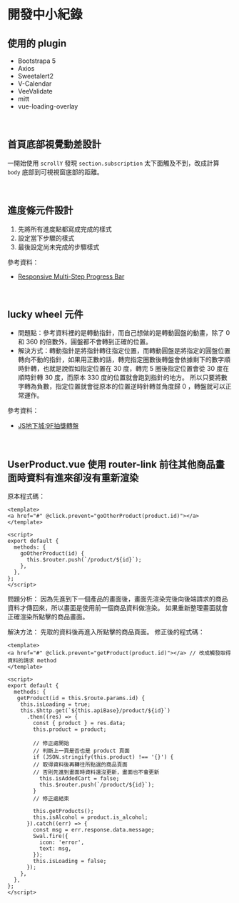 # 開發中小紀錄
## 使用的 plugin
- Bootstrapa 5
- Axios
- Sweetalert2
- V-Calendar
- VeeValidate
- mitt
- vue-loading-overlay

<br>

## 首頁底部視覺動差設計
一開始使用 `scrollY` 發現 `section.subscription` 太下面觸及不到，改成計算 `body` 底部到可視視窗底部的距離。

<br>

## 進度條元件設計
1. 先將所有進度點都寫成完成的樣式
2. 設定當下步驟的樣式
3. 最後設定尚未完成的步驟樣式

參考資料：
- [Responsive Multi-Step Progress Bar](https://codepen.io/athimannil/pen/wWPYZQ)

<br>

## lucky wheel 元件
- 問題點：參考資料裡的是轉動指針，而自己想做的是轉動圓盤的動畫，除了 0 和 360 的倍數外，圓盤都不會轉到正確的位置。
- 解決方式：轉動指針是將指針轉往指定位置，而轉動圓盤是將指定的圓盤位置轉向不動的指針，如果用正數的話，轉完指定圈數後轉盤會依據剩下的數字順時針轉，也就是說假如指定位置在 30 度，轉完 5 圈後指定位置會從 30 度在順時針轉 30 度，而原本 330 度的位置就會跑到指針的地方。
  所以只要將數字轉為負數，指定位置就會從原本的位置逆時針轉並角度歸 0 ，轉盤就可以正常運作。

參考資料：
- [JS地下城:9F抽獎轉盤](https://medium.com/js%E5%9C%B0%E4%B8%8B%E5%9F%8E-if-99%E4%B9%98%E6%B3%95%E8%A1%A8/js%E5%9C%B0%E4%B8%8B%E5%9F%8E-9f%E6%8A%BD%E7%8D%8E%E8%BD%89%E7%9B%A4-92f940d06c)

<br>

## UserProduct.vue 使用 router-link 前往其他商品畫面時資料有進來卻沒有重新渲染
原本程式碼：
```vue
<template>
<a href="#" @click.prevent="goOtherProduct(product.id)"></a>
</template>

<script>
export default {
  methods: {
    goOtherProduct(id) {
      this.$router.push(`/product/${id}`);
    },
  },
};
</script>
```
問題分析：
因為先進到下一個產品的畫面後，畫面先渲染完後向後端請求的商品資料才傳回來，所以畫面是使用前一個商品資料做渲染。
如果重新整理畫面就會正確渲染所點擊的商品畫面。

解決方法：
先取的資料後再進入所點擊的商品頁面。
修正後的程式碼：
```vue
<template>
<a href="#" @click.prevent="getProduct(product.id)"></a> // 改成觸發取得資料的請求 method
</template>

<script>
export default {
  methods: {
   getProduct(id = this.$route.params.id) {
    this.isLoading = true;
    this.$http.get(`${this.apiBase}/product/${id}`)
      .then((res) => {
        const { product } = res.data;
        this.product = product;

        // 修正處開始
        // 判斷上一頁是否也是 product 頁面
        if (JSON.stringify(this.product) !== '{}') {
        // 取得資料後再轉往所點選的商品頁面
        // 否則先進到畫面時資料還沒更新，畫面也不會更新
          this.isAddedCart = false;
          this.$router.push(`/product/${id}`);
        }
        // 修正處結束

        this.getProducts();
        this.isAlcohol = product.is_alcohol;
      }).catch((err) => {
        const msg = err.response.data.message;
        Swal.fire({
          icon: 'error',
          text: msg,
        });
        this.isLoading = false;
      });
    },   
  },
};
</script>
```
